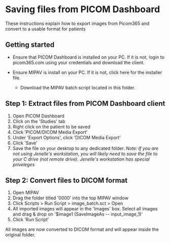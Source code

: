 # Saving files from PICOM Dashboard

These instructions explain how to export images from Picom365 and convert to a usable format for patients

## Getting started

- Ensure that PICOM Dashboard is installed on your PC. If it is not, login to picom365.com using your credentials and download the client.

- Ensure MIPAV is install on your PC. If it is not, click here for the installer file.
  - Download the MIPAV batch script located in this folder.

## Step 1: Extract files from PICOM Dashboard client

1. Open PICOM Dashboard
2. Click on the 'Studies' tab
3. Right click on the patient to be saved
4. Click 'PICOM/DICOM Media Export'
5. Under 'Export Options', click 'DICOM Media Export'
6. Click 'Save'
7. Save the file on your desktop to any dedicated folder. *Note: If you are not using Jenelle's workstation, you will likely need to save the file to your C drive (not remote drive). Jenelle's workstation has special priveleges*

## Step 2: Convert files to DICOM format

1. Open MIPAV
2. Drag the folder titled '0000' into the top MIPAV window
3. Click Scripts > Run Script > image_batch.sct > Open
4. All imported images will appear in the 'Images' box. Select all images and drag & drop on '$image1 (SaveImageAs -- input_image_1)'
5. Click 'Run Script'

All images are now converted to DICOM format and will appear inside the original folder.
